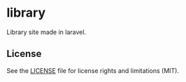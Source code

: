 # library
Library site made in laravel. 

## License
See the [LICENSE](LICENSE) file for license rights and limitations (MIT).

